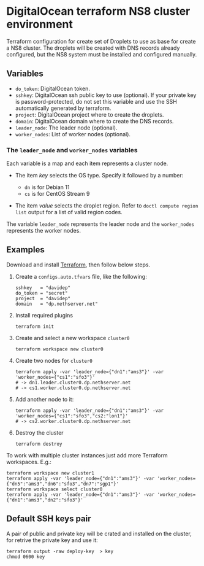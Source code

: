 # DigitalOcean terraform NS8 cluster environment 

Terraform configuration for create set of Droplets to use as base for create a NS8 cluster.
The droplets will be created with DNS records already configured,
but the NS8 system must be installed and configured manually.

## Variables

* `do_token`: DigitalOcean token.
* `sshkey`: DigitalOcean ssh public key to use (optional).
   If your private key is password-protected, do not set this variable and use the SSH automatically generated
   by terraform.
* `project`: DigitalOcean project where to create the droplets.
* `domain`: DigitalOcean domain where to create the DNS records.
* `leader_node`: The leader node (optional).
* `worker_nodes`: List of worker nodes (optional).

### The `leader_node` and `worker_nodes` variables

Each variable is a map and each item represents a cluster node.

- The item _key_ selects the OS type. Specify it followed by a number:

  * `dn` is for Debian 11
  * `cs` is for CentOS Stream 9

- The item _value_ selects the droplet region. Refer to `doctl compute region list` output for
  a list of valid region codes.

The variable `leader_node` represents the leader node and the `worker_nodes` represents the worker nodes.

## Examples

Download and install [Terraform](https://www.terraform.io/downloads), then follow below steps.

1. Create a `configs.auto.tfvars` file, like the following:

       sshkey   = "davidep"
       do_token = "secret"
       project  = "davidep"
       domain   = "dp.nethserver.net"

2. Install required plugins

       terraform init

3. Create and select a new workspace `cluster0`

       terraform workspace new cluster0

4. Create two nodes for `cluster0`

       terraform apply -var 'leader_node={"dn1":"ams3"}' -var 'worker_nodes={"cs1":"sfo3"}'
       # -> dn1.leader.cluster0.dp.nethserver.net
       # -> cs1.worker.cluster0.dp.nethserver.net

5. Add another node to it:

       terraform apply -var 'leader_node={"dn1":"ams3"}' -var 'worker_nodes={"cs1":"sfo3","cs2:"lon1"}'
       # -> cs2.worker.cluster0.dp.nethserver.net

6. Destroy the cluster

       terraform destroy

To work with multiple cluster instances just add more Terraform
workspaces. E.g.:

    terraform workspace new cluster1
    terraform apply -var 'leader_node={"dn1":"ams3"}' -var 'worker_nodes={"dn5":"ams3","dn6":"sfo3","dn7":"sgp1"}'
    terraform workspace select cluster0
    terraform apply -var 'leader_node={"dn1":"ams3"}' -var 'worker_nodes={"dn1":"ams3","dn2":"sfo3"}'

## Default SSH keys pair

A pair of public and private key will be crated and installed on the cluster, for retrive the private key
and use it:

    terraform output -raw deploy-key  > key
    chmod 0600 key
